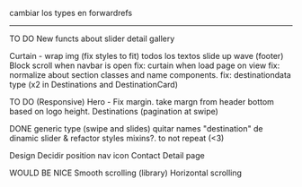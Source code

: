cambiar los types en forwardrefs

---
TO DO
New functs
about slider
detail gallery

Curtain - wrap img (fix styles to fit)
todos los textos slide up wave (footer)
Block scroll when navbar is open
fix: curtain when load page on view
fix: normalize about section classes and name components.
fix: destinationdata type (x2 in Destinations and DestinationCard)

TO DO (Responsive)
Hero - Fix margin. take margn from header bottom based on logo height.
Destinations (pagination at swipe)


DONE
generic type (swipe and slides)
quitar names "destination" de dinamic slider & refactor styles
mixins?. to not repeat (<3)


Design
Decidir position nav icon
Contact
Detail page

WOULD BE NICE
Smooth scrolling (library)
Horizontal scrolling

